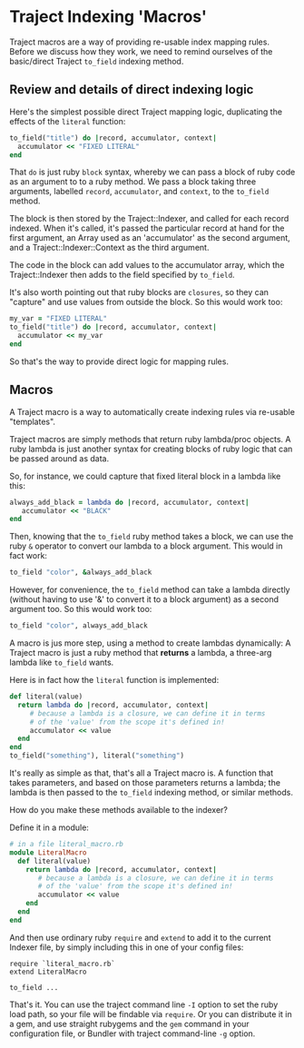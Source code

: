 # Traject Indexing 'Macros'

Traject macros are a way of providing re-usable index mapping rules. Before we discuss how they work, we need to remind ourselves of the basic/direct Traject `to_field` indexing method. 

## Review and details of direct indexing logic

Here's the simplest possible direct Traject mapping logic, duplicating the effects of the `literal` function:

~~~ruby
to_field("title") do |record, accumulator, context|
  accumulator << "FIXED LITERAL"
end
~~~

That `do` is just ruby `block` syntax, whereby we can pass a block of ruby code as an argument to to a ruby method. We pass a block taking three arguments, labelled `record`, `accumulator`, and `context`, to the `to_field` method. 

The block is then stored by the Traject::Indexer, and called for each record indexed. When it's called, it's passed the particular record at hand for the first argument, an Array used as an 'accumulator' as the second argument, and a Traject::Indexer::Context as the third argument. 

The code in the block can add values to the accumulator array, which the Traject::Indexer then adds to the field specified by `to_field`. 

It's also worth pointing out that ruby blocks are `closures`, so they can "capture" and use values from outside the block. So this would work too:

~~~ruby
my_var = "FIXED LITERAL"
to_field("title") do |record, accumulator, context|
  accumulator << my_var
end
~~~

So that's the way to provide direct logic for mapping rules. 

## Macros

A Traject macro is a way to automatically create indexing rules via re-usable "templates". 

Traject macros are simply methods that return ruby lambda/proc objects. A ruby lambda is just another syntax for creating blocks of ruby logic that can be passed around as data. 

So, for instance, we could capture that fixed literal block in a lambda like this:

~~~ruby
always_add_black = lambda do |record, accumulator, context|
   accumulator << "BLACK"
end
~~~

Then, knowing that the `to_field` ruby method takes a block, we can use the ruby `&` operator
to convert our lambda to a block argument. This would in fact work:

~~~ruby
to_field "color", &always_add_black
~~~

However, for convenience, the `to_field` method can take a lambda directly (without having to use '&' to convert it to a block argument) as a second argument too. So this would work too:

~~~ruby
to_field "color", always_add_black
~~~

A macro is jus more step, using a method to create lambdas dynamically:  A Traject macro is just a ruby method that **returns** a lambda, a three-arg lambda like `to_field` wants. 

Here is in fact how the `literal` function is implemented:

~~~ruby
def literal(value)
  return lambda do |record, accumulator, context|
     # because a lambda is a closure, we can define it in terms
     # of the 'value' from the scope it's defined in!
     accumulator << value
  end
end
to_field("something"), literal("something")
~~~

It's really as simple as that, that's all a Traject macro is. A function that takes parameters, and based on those parameters returns a lambda; the lambda is then passed to the `to_field` indexing method, or similar methods. 

How do you make these methods available to the indexer?

Define it in a module:

~~~ruby
# in a file literal_macro.rb
module LiteralMacro
  def literal(value)
    return lambda do |record, accumulator, context|
       # because a lambda is a closure, we can define it in terms
       # of the 'value' from the scope it's defined in!
       accumulator << value
    end
  end
end
~~~

And then use ordinary ruby `require` and `extend` to add it to the current Indexer file, by simply including this
in one of your config files:

~~~
require `literal_macro.rb`
extend LiteralMacro

to_field ...
~~~

That's it.  You can use the traject command line `-I` option to set the ruby load path, so your file will be findable via `require`.  Or you can distribute it in a gem, and use straight rubygems and the `gem` command in your configuration file, or Bundler with traject command-line `-g` option. 